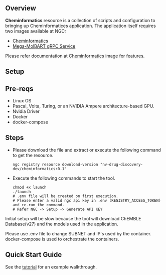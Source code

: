 Overview
-------------------------------------------------------------------------------
**Cheminformatics** resource is a collection of scripts and configuration to bringing up Cheminformatices application. The application itself requires two images available at NGC:
 - [Cheminformatics](https://ngc.nvidia.com/containers/nv-drug-discovery-dev:cheminformatics_demo)
 - [Mega-MolBART gRPC Service](https://ngc.nvidia.com/containers/nv-drug-discovery-dev:megamolbart)


Please refer documentation at [Cheminformatics](https://ngc.nvidia.com/containers/nv-drug-discovery-dev:cheminformatics_demo) image for features.



Setup
-------------------------------------------------------------------------------

## Pre-reqs
 - Linux OS
 - Pascal, Volta, Turing, or an NVIDIA Ampere architecture-based GPU.
 - Nvidia Driver
 - Docker
 - docker-compose


## Steps
  - Please download the file and extract or execute the following command to get the resource.
    ```
    ngc registry resource download-version "nv-drug-discovery-dev/cheminformatics:0.1"
    ```

  - Execute the following commands to start the tool.
    ```
    chmod +x launch
    ./launch
    # .env file will be created on first execution.
    # Please enter a valid ngc api key in .env (REGISTRY_ACCESS_TOKEN) and re-run the command.
    # Refer NGC -> Setup -> Generate API KEY
    ```

Initial setup will be slow because the tool will download ChEMBLE Database(v27) and the models used in the application.


Please use .env file to change SUBNET and IP's used by the container. docker-compose is used to orchestrate the containers.


## Quick Start Guide
See the [tutorial](https://github.com/NVIDIA/cheminformatics/blob/master/tutorial/Tutorial.md) for an example walkthrough.
